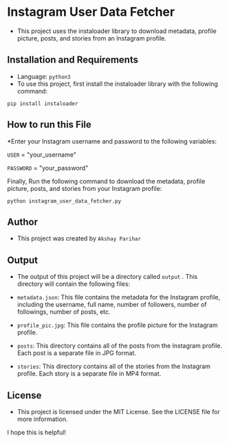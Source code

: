 # Instagram User Data Fetcher

* This project uses the instaloader library to download metadata, profile picture, posts, and stories from an Instagram profile.

## Installation and Requirements
* Language: `python3` 
* To use this project, first install the instaloader library with the following command: 

`pip install instaloader`

## How to run this File
*Enter your Instagram username and password to the following variables:

`USER` = "your_username"

`PASSWORD` = "your_password"

Finally, Run the following command to download the metadata, profile picture, posts, and stories from your Instagram profile:

`python instagram_user_data_fetcher.py`

## Author

* This project was created by `Akshay Parihar`

## Output

* The output of this project will be a directory called `output` . This directory will contain the following files:

* `metadata.json`: This file contains the metadata for the Instagram profile, including the username, full name, number of followers, number of followings, number of posts, etc.
* `profile_pic.jpg`: This file contains the profile picture for the Instagram profile.
* `posts`: This directory contains all of the posts from the Instagram profile. Each post is a separate file in JPG format.
* `stories`: This directory contains all of the stories from the Instagram profile. Each story is a separate file in MP4 format.


## License
* This project is licensed under the MIT License. See the LICENSE file for more information.


I hope this is helpful!
